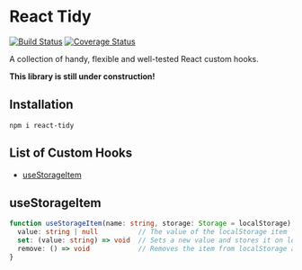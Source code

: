 # React Tidy

[![Build Status](https://travis-ci.org/webNeat/react-tidy.svg?branch=master)](https://travis-ci.org/webNeat/react-tidy)
[![Coverage Status](https://coveralls.io/repos/github/webNeat/react-tidy/badge.svg?branch=master)](https://coveralls.io/github/webNeat/react-tidy?branch=master)

A collection of handy, flexible and well-tested React custom hooks.

**This library is still under construction!**

## Installation
```
npm i react-tidy
```

## List of Custom Hooks
- [useStorageItem](#usestorageitem)

## useStorageItem
```ts
function useStorageItem(name: string, storage: Storage = localStorage): {
  value: string | null          // The value of the localStorage item
  set: (value: string) => void  // Sets a new value and stores it on localStorage
  remove: () => void            // Removes the item from localStorage and sets the value to `null`
}
```
